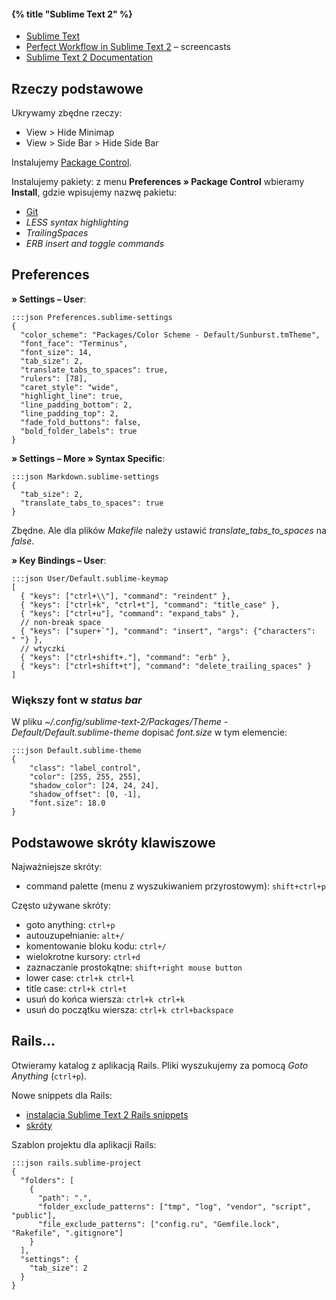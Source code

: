 #### {% title "Sublime Text 2" %}

* [Sublime Text](http://www.sublimetext.com/)
* [Perfect Workflow in Sublime Text 2](https://tutsplus.com/course/improve-workflow-in-sublime-text-2/) – screencasts
* [Sublime Text 2 Documentation](http://www.sublimetext.com/docs/2/)


## Rzeczy podstawowe

Ukrywamy zbędne rzeczy:

* View > Hide Minimap
* View > Side Bar > Hide Side Bar

Instalujemy [Package Control](http://wbond.net/sublime\_packages/package\_control).

Instalujemy pakiety: z menu **Preferences » Package Control**
wbieramy **Install**, gdzie wpisujemy nazwę pakietu:

* [Git](https://github.com/kemayo/sublime-text-2-git/wiki)
* *LESS syntax highlighting*
* *TrailingSpaces*
* *ERB insert and toggle commands*


## Preferences

**» Settings – User**:

    :::json Preferences.sublime-settings
    {
      "color_scheme": "Packages/Color Scheme - Default/Sunburst.tmTheme",
      "font_face": "Terminus",
      "font_size": 14,
      "tab_size": 2,
      "translate_tabs_to_spaces": true,
      "rulers": [78],
      "caret_style": "wide",
      "highlight_line": true,
      "line_padding_bottom": 2,
      "line_padding_top": 2,
      "fade_fold_buttons": false,
      "bold_folder_labels": true
    }

**» Settings – More » Syntax Specific**:

    :::json Markdown.sublime-settings
    {
      "tab_size": 2,
      "translate_tabs_to_spaces": true
    }

Zbędne. Ale dla plików *Makefile* należy ustawić *translate_tabs_to_spaces*
na *false*.

**» Key Bindings – User**:

    :::json User/Default.sublime-keymap
    [
      { "keys": ["ctrl+\\"], "command": "reindent" },
      { "keys": ["ctrl+k", "ctrl+t"], "command": "title_case" },
      { "keys": ["ctrl+u"], "command": "expand_tabs" },
      // non-break space
      { "keys": ["super+`"], "command": "insert", "args": {"characters": " "} },
      // wtyczki
      { "keys": ["ctrl+shift+."], "command": "erb" },
      { "keys": ["ctrl+shift+t"], "command": "delete_trailing_spaces" }
    ]

### Większy font w *status bar*

W pliku *~/.config/sublime-text-2/Packages/Theme - Default/Default.sublime-theme*
dopisać *font.size* w tym elemencie:

    :::json Default.sublime-theme
    {
        "class": "label_control",
        "color": [255, 255, 255],
        "shadow_color": [24, 24, 24],
        "shadow_offset": [0, -1],
        "font.size": 18.0
    }


## Podstawowe skróty klawiszowe

Najważniejsze skróty:

* command palette (menu z wyszukiwaniem przyrostowym): `shift+ctrl+p`

Często używane skróty:

* goto anything:  `ctrl+p`
* autouzupełnianie: `alt+/`
* komentowanie bloku kodu: `ctrl+/`
* wielokrotne kursory: `ctrl+d`
* zaznaczanie prostokątne: `shift+right mouse button`
* lower case: `ctrl+k ctrl+l`
* title case: `ctrl+k ctrl+t`
* usuń do końca wiersza: `ctrl+k ctrl+k`
* usuń do początku wiersza: `ctrl+k ctrl+backspace`


## Rails…

Otwieramy katalog z aplikacją Rails. Pliki wyszukujemy
za pomocą *Goto Anything* (`ctrl+p`).

Nowe snippets dla Rails:

* [instalacja Sublime Text 2 Rails snippets](https://github.com/tadast/sublime-rails-snippets)
* [skróty](http://tadast.github.com/sublime-rails-snippets/)

Szablon projektu dla aplikacji Rails:

    :::json rails.sublime-project
    {
      "folders": [
        {
          "path": ".",
          "folder_exclude_patterns": ["tmp", "log", "vendor", "script", "public"],
          "file_exclude_patterns": ["config.ru", "Gemfile.lock", "Rakefile", ".gitignore"]
        }
      ],
      "settings": {
        "tab_size": 2
      }
    }